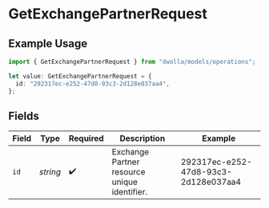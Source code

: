 # GetExchangePartnerRequest

## Example Usage

```typescript
import { GetExchangePartnerRequest } from "dwolla/models/operations";

let value: GetExchangePartnerRequest = {
  id: "292317ec-e252-47d8-93c3-2d128e037aa4",
};
```

## Fields

| Field                                        | Type                                         | Required                                     | Description                                  | Example                                      |
| -------------------------------------------- | -------------------------------------------- | -------------------------------------------- | -------------------------------------------- | -------------------------------------------- |
| `id`                                         | *string*                                     | :heavy_check_mark:                           | Exchange Partner resource unique identifier. | 292317ec-e252-47d8-93c3-2d128e037aa4         |